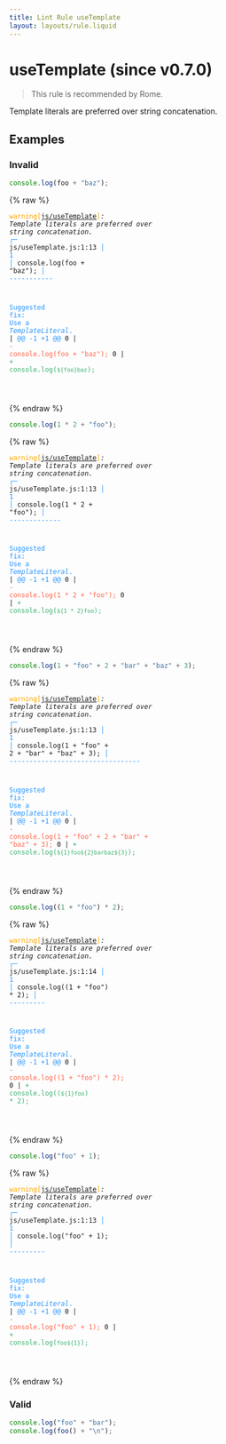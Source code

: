 ```yaml
---
title: Lint Rule useTemplate
layout: layouts/rule.liquid
---
```


# useTemplate (since v0.7.0)

> This rule is recommended by Rome.

Template literals are preferred over string concatenation.

## Examples

### Invalid

```jsx
console.log(foo + "baz");
```

{% raw %}<pre class="language-text"><code class="language-text"><span style="color: Orange;">warning</span><span style="color: Orange;">[</span><span style="color: Orange;"><a href="https://rome.tools/docs/lint/rules/useTemplate/">js/useTemplate</a></span><span style="color: Orange;">]</span><em>: </em><em></em><em><em>Template</em></em><em> literals are preferred over </em><em><em>string concatenation.</em></em><em></em>
  <span style="color: rgb(38, 148, 255);">┌</span><span style="color: rgb(38, 148, 255);">─</span> js/useTemplate.js:1:13
  <span style="color: rgb(38, 148, 255);">│</span>
<span style="color: rgb(38, 148, 255);">1</span> <span style="color: rgb(38, 148, 255);">│</span> console.log(foo + &quot;baz&quot;);
  <span style="color: rgb(38, 148, 255);">│</span>             <span style="color: rgb(38, 148, 255);">-</span><span style="color: rgb(38, 148, 255);">-</span><span style="color: rgb(38, 148, 255);">-</span><span style="color: rgb(38, 148, 255);">-</span><span style="color: rgb(38, 148, 255);">-</span><span style="color: rgb(38, 148, 255);">-</span><span style="color: rgb(38, 148, 255);">-</span><span style="color: rgb(38, 148, 255);">-</span><span style="color: rgb(38, 148, 255);">-</span><span style="color: rgb(38, 148, 255);">-</span><span style="color: rgb(38, 148, 255);">-</span>

<span style="color: rgb(38, 148, 255);">Suggested fix</span><span style="color: rgb(38, 148, 255);">: </span><span style="color: rgb(38, 148, 255);">Use a </span><span style="color: rgb(38, 148, 255);"><em>TemplateLiteral</em></span><span style="color: rgb(38, 148, 255);">.</span>
    | <span style="color: rgb(38, 148, 255);">@@ -1 +1 @@</span>
0   | <span style="color: Tomato;">- </span><span style="color: Tomato;">console.log(foo + &quot;baz&quot;);</span>
  0 | <span style="color: MediumSeaGreen;">+ </span><span style="color: MediumSeaGreen;">console.log(`${foo}baz`);</span>

</code></pre>{% endraw %}

```jsx
console.log(1 * 2 + "foo");
```

{% raw %}<pre class="language-text"><code class="language-text"><span style="color: Orange;">warning</span><span style="color: Orange;">[</span><span style="color: Orange;"><a href="https://rome.tools/docs/lint/rules/useTemplate/">js/useTemplate</a></span><span style="color: Orange;">]</span><em>: </em><em></em><em><em>Template</em></em><em> literals are preferred over </em><em><em>string concatenation.</em></em><em></em>
  <span style="color: rgb(38, 148, 255);">┌</span><span style="color: rgb(38, 148, 255);">─</span> js/useTemplate.js:1:13
  <span style="color: rgb(38, 148, 255);">│</span>
<span style="color: rgb(38, 148, 255);">1</span> <span style="color: rgb(38, 148, 255);">│</span> console.log(1 * 2 + &quot;foo&quot;);
  <span style="color: rgb(38, 148, 255);">│</span>             <span style="color: rgb(38, 148, 255);">-</span><span style="color: rgb(38, 148, 255);">-</span><span style="color: rgb(38, 148, 255);">-</span><span style="color: rgb(38, 148, 255);">-</span><span style="color: rgb(38, 148, 255);">-</span><span style="color: rgb(38, 148, 255);">-</span><span style="color: rgb(38, 148, 255);">-</span><span style="color: rgb(38, 148, 255);">-</span><span style="color: rgb(38, 148, 255);">-</span><span style="color: rgb(38, 148, 255);">-</span><span style="color: rgb(38, 148, 255);">-</span><span style="color: rgb(38, 148, 255);">-</span><span style="color: rgb(38, 148, 255);">-</span>

<span style="color: rgb(38, 148, 255);">Suggested fix</span><span style="color: rgb(38, 148, 255);">: </span><span style="color: rgb(38, 148, 255);">Use a </span><span style="color: rgb(38, 148, 255);"><em>TemplateLiteral</em></span><span style="color: rgb(38, 148, 255);">.</span>
    | <span style="color: rgb(38, 148, 255);">@@ -1 +1 @@</span>
0   | <span style="color: Tomato;">- </span><span style="color: Tomato;">console.log(1 * 2 + &quot;foo&quot;);</span>
  0 | <span style="color: MediumSeaGreen;">+ </span><span style="color: MediumSeaGreen;">console.log(`${1 * 2}foo`);</span>

</code></pre>{% endraw %}

```jsx
console.log(1 + "foo" + 2 + "bar" + "baz" + 3);
```

{% raw %}<pre class="language-text"><code class="language-text"><span style="color: Orange;">warning</span><span style="color: Orange;">[</span><span style="color: Orange;"><a href="https://rome.tools/docs/lint/rules/useTemplate/">js/useTemplate</a></span><span style="color: Orange;">]</span><em>: </em><em></em><em><em>Template</em></em><em> literals are preferred over </em><em><em>string concatenation.</em></em><em></em>
  <span style="color: rgb(38, 148, 255);">┌</span><span style="color: rgb(38, 148, 255);">─</span> js/useTemplate.js:1:13
  <span style="color: rgb(38, 148, 255);">│</span>
<span style="color: rgb(38, 148, 255);">1</span> <span style="color: rgb(38, 148, 255);">│</span> console.log(1 + &quot;foo&quot; + 2 + &quot;bar&quot; + &quot;baz&quot; + 3);
  <span style="color: rgb(38, 148, 255);">│</span>             <span style="color: rgb(38, 148, 255);">-</span><span style="color: rgb(38, 148, 255);">-</span><span style="color: rgb(38, 148, 255);">-</span><span style="color: rgb(38, 148, 255);">-</span><span style="color: rgb(38, 148, 255);">-</span><span style="color: rgb(38, 148, 255);">-</span><span style="color: rgb(38, 148, 255);">-</span><span style="color: rgb(38, 148, 255);">-</span><span style="color: rgb(38, 148, 255);">-</span><span style="color: rgb(38, 148, 255);">-</span><span style="color: rgb(38, 148, 255);">-</span><span style="color: rgb(38, 148, 255);">-</span><span style="color: rgb(38, 148, 255);">-</span><span style="color: rgb(38, 148, 255);">-</span><span style="color: rgb(38, 148, 255);">-</span><span style="color: rgb(38, 148, 255);">-</span><span style="color: rgb(38, 148, 255);">-</span><span style="color: rgb(38, 148, 255);">-</span><span style="color: rgb(38, 148, 255);">-</span><span style="color: rgb(38, 148, 255);">-</span><span style="color: rgb(38, 148, 255);">-</span><span style="color: rgb(38, 148, 255);">-</span><span style="color: rgb(38, 148, 255);">-</span><span style="color: rgb(38, 148, 255);">-</span><span style="color: rgb(38, 148, 255);">-</span><span style="color: rgb(38, 148, 255);">-</span><span style="color: rgb(38, 148, 255);">-</span><span style="color: rgb(38, 148, 255);">-</span><span style="color: rgb(38, 148, 255);">-</span><span style="color: rgb(38, 148, 255);">-</span><span style="color: rgb(38, 148, 255);">-</span><span style="color: rgb(38, 148, 255);">-</span><span style="color: rgb(38, 148, 255);">-</span>

<span style="color: rgb(38, 148, 255);">Suggested fix</span><span style="color: rgb(38, 148, 255);">: </span><span style="color: rgb(38, 148, 255);">Use a </span><span style="color: rgb(38, 148, 255);"><em>TemplateLiteral</em></span><span style="color: rgb(38, 148, 255);">.</span>
    | <span style="color: rgb(38, 148, 255);">@@ -1 +1 @@</span>
0   | <span style="color: Tomato;">- </span><span style="color: Tomato;">console.log(1 + &quot;foo&quot; + 2 + &quot;bar&quot; + &quot;baz&quot; + 3);</span>
  0 | <span style="color: MediumSeaGreen;">+ </span><span style="color: MediumSeaGreen;">console.log(`${1}foo${2}barbaz${3}`);</span>

</code></pre>{% endraw %}

```jsx
console.log((1 + "foo") * 2);
```

{% raw %}<pre class="language-text"><code class="language-text"><span style="color: Orange;">warning</span><span style="color: Orange;">[</span><span style="color: Orange;"><a href="https://rome.tools/docs/lint/rules/useTemplate/">js/useTemplate</a></span><span style="color: Orange;">]</span><em>: </em><em></em><em><em>Template</em></em><em> literals are preferred over </em><em><em>string concatenation.</em></em><em></em>
  <span style="color: rgb(38, 148, 255);">┌</span><span style="color: rgb(38, 148, 255);">─</span> js/useTemplate.js:1:14
  <span style="color: rgb(38, 148, 255);">│</span>
<span style="color: rgb(38, 148, 255);">1</span> <span style="color: rgb(38, 148, 255);">│</span> console.log((1 + &quot;foo&quot;) * 2);
  <span style="color: rgb(38, 148, 255);">│</span>              <span style="color: rgb(38, 148, 255);">-</span><span style="color: rgb(38, 148, 255);">-</span><span style="color: rgb(38, 148, 255);">-</span><span style="color: rgb(38, 148, 255);">-</span><span style="color: rgb(38, 148, 255);">-</span><span style="color: rgb(38, 148, 255);">-</span><span style="color: rgb(38, 148, 255);">-</span><span style="color: rgb(38, 148, 255);">-</span><span style="color: rgb(38, 148, 255);">-</span>

<span style="color: rgb(38, 148, 255);">Suggested fix</span><span style="color: rgb(38, 148, 255);">: </span><span style="color: rgb(38, 148, 255);">Use a </span><span style="color: rgb(38, 148, 255);"><em>TemplateLiteral</em></span><span style="color: rgb(38, 148, 255);">.</span>
    | <span style="color: rgb(38, 148, 255);">@@ -1 +1 @@</span>
0   | <span style="color: Tomato;">- </span><span style="color: Tomato;">console.log((1 + &quot;foo&quot;) * 2);</span>
  0 | <span style="color: MediumSeaGreen;">+ </span><span style="color: MediumSeaGreen;">console.log((`${1}foo`) * 2);</span>

</code></pre>{% endraw %}

```jsx
console.log("foo" + 1);
```

{% raw %}<pre class="language-text"><code class="language-text"><span style="color: Orange;">warning</span><span style="color: Orange;">[</span><span style="color: Orange;"><a href="https://rome.tools/docs/lint/rules/useTemplate/">js/useTemplate</a></span><span style="color: Orange;">]</span><em>: </em><em></em><em><em>Template</em></em><em> literals are preferred over </em><em><em>string concatenation.</em></em><em></em>
  <span style="color: rgb(38, 148, 255);">┌</span><span style="color: rgb(38, 148, 255);">─</span> js/useTemplate.js:1:13
  <span style="color: rgb(38, 148, 255);">│</span>
<span style="color: rgb(38, 148, 255);">1</span> <span style="color: rgb(38, 148, 255);">│</span> console.log(&quot;foo&quot; + 1);
  <span style="color: rgb(38, 148, 255);">│</span>             <span style="color: rgb(38, 148, 255);">-</span><span style="color: rgb(38, 148, 255);">-</span><span style="color: rgb(38, 148, 255);">-</span><span style="color: rgb(38, 148, 255);">-</span><span style="color: rgb(38, 148, 255);">-</span><span style="color: rgb(38, 148, 255);">-</span><span style="color: rgb(38, 148, 255);">-</span><span style="color: rgb(38, 148, 255);">-</span><span style="color: rgb(38, 148, 255);">-</span>

<span style="color: rgb(38, 148, 255);">Suggested fix</span><span style="color: rgb(38, 148, 255);">: </span><span style="color: rgb(38, 148, 255);">Use a </span><span style="color: rgb(38, 148, 255);"><em>TemplateLiteral</em></span><span style="color: rgb(38, 148, 255);">.</span>
    | <span style="color: rgb(38, 148, 255);">@@ -1 +1 @@</span>
0   | <span style="color: Tomato;">- </span><span style="color: Tomato;">console.log(&quot;foo&quot; + 1);</span>
  0 | <span style="color: MediumSeaGreen;">+ </span><span style="color: MediumSeaGreen;">console.log(`foo${1}`);</span>

</code></pre>{% endraw %}

### Valid

```jsx
console.log("foo" + "bar");
console.log(foo() + "\n");
```

